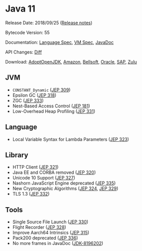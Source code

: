 # Java 11

Release Date: 2018/09/25 ([Release notes](https://www.oracle.com/technetwork/java/javase/11-relnote-issues-5012449.html))

Bytecode Version: 55

Documentation: [Language Spec](https://docs.oracle.com/javase/specs/jls/se11/html/index.html), [VM Spec](https://docs.oracle.com/javase/specs/jvms/se11/html/index.html), [JavaDoc](https://docs.oracle.com/en/java/javase/11/docs/api/)

API Changes: [Diff](http://download.eclipselab.org/jdkdiff/V10/V11/index.html)

Download: [AdoptOpenJDK](https://adoptopenjdk.net/releases.html), [Amazon](https://docs.aws.amazon.com/corretto/latest/corretto-11-ug/downloads-list.html), [Bellsoft](https://bell-sw.com/java), [Oracle](https://www.oracle.com/technetwork/java/javase/downloads/jdk11-downloads-5066655.html), [SAP](https://sap.github.io/SapMachine/), [Zulu](https://www.azul.com/downloads/zulu/)

## JVM

* `CONSTANT_Dynamic` ([JEP 309](http://openjdk.java.net/jeps/309))
* Epsilon GC ([JEP 318](http://openjdk.java.net/jeps/318))
* ZGC ([JEP 333](http://openjdk.java.net/jeps/333))
* Nest-Based Access Control ([JEP 181](http://openjdk.java.net/jeps/181))
* Low-Overhead Heap Profiling ([JEP 331](http://openjdk.java.net/jeps/331))

## Language

* Local Variable Syntax for Lambda Parameters ([JEP 323](http://openjdk.java.net/jeps/323))

## Library

* HTTP Client ([JEP 321](http://openjdk.java.net/jeps/321))
* Java EE and CORBA removed ([JEP 320](http://openjdk.java.net/jeps/320))
* Unicode 10 Support ([JEP 327](http://openjdk.java.net/jeps/327))
* Nashorn JavaScript Engine deprecated ([JEP 335](http://openjdk.java.net/jeps/335))
* New Cryptographic Algorithms ([JEP 324](http://openjdk.java.net/jeps/324), [JEP 329](http://openjdk.java.net/jeps/329))
* TLS 1.3 ([JEP 332](http://openjdk.java.net/jeps/332))

## Tools

* Single Source File Launch ([JEP 330](http://openjdk.java.net/jeps/330))
* Flight Recorder ([JEP 328](http://openjdk.java.net/jeps/328))
* Improve Aarch64 Intrinsics ([JEP 315](http://openjdk.java.net/jeps/315))
* Pack200 deprecated ([JEP 336](http://openjdk.java.net/jeps/336))
* No more frames in JavaDoc ([JDK-8196202](https://bugs.openjdk.java.net/browse/JDK-8196202))

